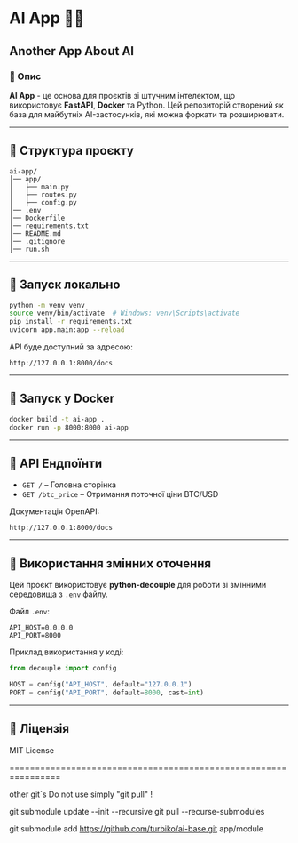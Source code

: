 # AI App 🧠🚀

## Another App About AI

### 📌 Опис
**AI App** - це основа для проєктів зі штучним інтелектом, що використовує **FastAPI**, **Docker** та Python. Цей репозиторій створений як база для майбутніх AI-застосунків, які можна форкати та розширювати.

---

## 📂 Структура проєкту
```
ai-app/
│── app/
│   ├── main.py
│   ├── routes.py
│   ├── config.py
│── .env
│── Dockerfile
│── requirements.txt
│── README.md
│── .gitignore
│── run.sh
```

---

## 🚀 Запуск локально
```bash
python -m venv venv
source venv/bin/activate  # Windows: venv\Scripts\activate
pip install -r requirements.txt
uvicorn app.main:app --reload
```

API буде доступний за адресою:
```
http://127.0.0.1:8000/docs
```

---

## 🐳 Запуск у Docker
```bash
docker build -t ai-app .
docker run -p 8000:8000 ai-app
```

---

## 🔗 API Ендпоїнти
- `GET /` – Головна сторінка
- `GET /btc_price` – Отримання поточної ціни BTC/USD

Документація OpenAPI:
```
http://127.0.0.1:8000/docs
```

---

## 🔧 Використання змінних оточення
Цей проєкт використовує **python-decouple** для роботи зі змінними середовища з `.env` файлу.

Файл `.env`:
```env
API_HOST=0.0.0.0
API_PORT=8000
```

Приклад використання у коді:
```python
from decouple import config

HOST = config("API_HOST", default="127.0.0.1")
PORT = config("API_PORT", default=8000, cast=int)
```

---

## 📌 Ліцензія
MIT License

================================================================

other git`s
Do not use simply "git pull" !

git submodule update --init --recursive
git pull --recurse-submodules

git submodule add https://github.com/turbiko/ai-base.git app/module

